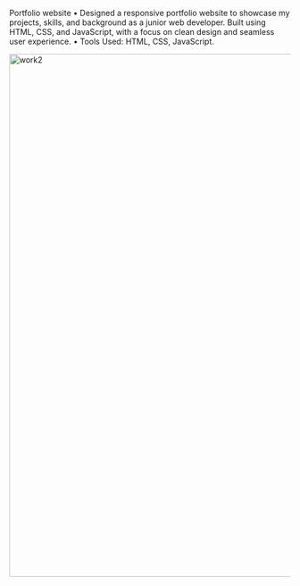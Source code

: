  Portfolio website
 • Designed a responsive portfolio website to showcase my projects, skills, and background as a junior web
 developer. Built using HTML, CSS, and JavaScript, with a focus on clean design and seamless user experience.
 • Tools Used: HTML, CSS, JavaScript.

<img width="1895" height="935" alt="work2" src="https://github.com/user-attachments/assets/45745b6f-cff6-4992-b5f1-dc1f74c8c5d9" />


